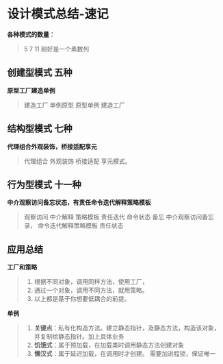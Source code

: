 # 设计模式总结-速记
**各种模式的数量**：
> 5 7 11 刚好是一个素数列

## 创建型模式 五种

**原型工厂建造单例**
> 建造工厂 单例原型
原型单例 建造工厂

## 结构型模式 七种
**代理组合外观装饰，桥接适配享元**
> 代理组合 外观装饰
桥接适配 享元模式。


## 行为型模式 十一种

**中介观察访问备忘状态，有责任命令迭代解释策略模板**
> 观察访问 中介解释 策略模板
责任迭代 命令状态 备忘
中介观察访问备忘录，
命令迭代解释策略模板
责任状态

## 应用总结
**工厂和策略**
> 1. 根据不同对象，调用同样方法，使用工厂，
> 2. 通过一个对象，调用不同方法，就用策略。
> 3. 以上都是基于你想要低耦合的前提。

**单例**
> 1. **关键点**：私有化构造方法。建立静态指针，及静态方法，构造该对象，并复制给静态指针。加上具体业务
> 2. **饥饿式**：属于预加载，在加载类时调用静态方法创建对象
> 3. **懒汉式**：属于延迟加载，在调用时才创建。 需要加进程锁，保证唯一
